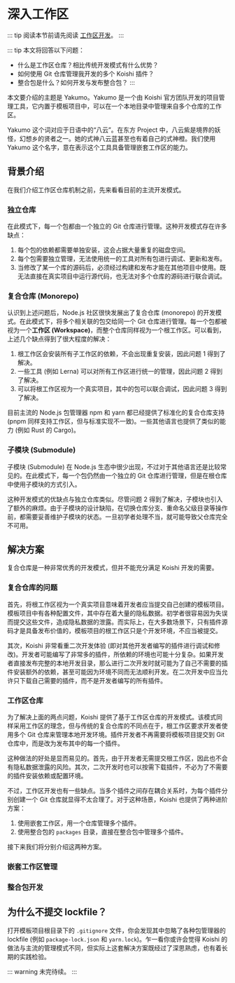 # 深入工作区

::: tip
阅读本节前请先阅读 [工作区开发](../../guide/develop/workspace.md)。
:::

::: tip
本文将回答以下问题：

- 什么是工作区仓库？相比传统开发模式有什么优势？
- 如何使用 Git 仓库管理我开发的多个 Koishi 插件？
- 整合包是什么？如何开发与发布整合包？
:::

本文要介绍的主题是 Yakumo。Yakumo 是一个由 Koishi 官方团队开发的项目管理工具，它内置于模板项目中，可以在一个本地目录中管理来自多个仓库的工作区。

Yakumo 这个词对应于日语中的“八云”。在东方 Project 中，八云紫是境界的妖怪，幻想乡的贤者之一。她的式神八云蓝甚至也有着自己的式神橙。我们使用 Yakumo 这个名字，意在表示这个工具具备管理嵌套工作区的能力。

## 背景介绍

在我们介绍工作区仓库机制之前，先来看看目前的主流开发模式。

### 独立仓库

在此模式下，每一个包都由一个独立的 Git 仓库进行管理。这种开发模式存在许多缺点：

1. 每个包的依赖都需要单独安装，这会占据大量重复的磁盘空间。
2. 每个包需要独立管理，无法使用统一的工具对所有包进行调试、更新和发布。
3. 当修改了某一个库的源码后，必须经过构建和发布才能在其他项目中使用。既无法直接在真实项目中运行源代码，也无法对多个仓库的源码进行联合调试。

### 复合仓库 (Monorepo)

认识到上述问题后，Node.js 社区很快发展出了复合仓库 (monorepo) 的开发模式。在此模式下，将多个相关联的包交给同一个 Git 仓库进行管理。每一个包都被视为一个**工作区 (Workspace)**，而整个仓库同样视为一个根工作区。可以看到，上述几个缺点得到了很大程度的解决：

1. 根工作区会安装所有子工作区的依赖，不会出现重复安装，因此问题 1 得到了解决。
2. 一些工具 (例如 Lerna) 可以对所有工作区进行统一的管理，因此问题 2 得到了解决。
3. 可以将根工作区视为一个真实项目，其中的包可以联合调试，因此问题 3 得到了解决。

目前主流的 Node.js 包管理器 npm 和 yarn 都已经提供了标准化的复合仓库支持 (pnpm 同样支持工作区，但与标准实现不一致)。一些其他语言也提供了类似的能力 (例如 Rust 的 Cargo)。

### 子模块 (Submodule)

子模块 (Submodule) 在 Node.js 生态中很少出现，不过对于其他语言还是比较常见的。在此模式下，每一个包仍然由一个独立的 Git 仓库进行管理，但是在根仓库中使用子模块的方式引入。

这种开发模式的优缺点与独立仓库类似。尽管问题 2 得到了解决，子模块也引入了额外的麻烦。由于子模块的设计缺陷，在切换仓库分支、重命名父级目录等操作前，都需要妥善维护子模块的状态。一旦初学者处理不当，就可能导致父仓库完全不可用。

## 解决方案

复合仓库是一种非常优秀的开发模式，但并不能充分满足 Koishi 开发的需要。

### 复合仓库的问题

首先，将根工作区视为一个真实项目意味着开发者应当提交自己创建的模板项目。模板项目中有各种配置文件，其中存在着大量的隐私数据。初学者很容易因为失误而提交这些文件，造成隐私数据的泄露。而实际上，在大多数场景下，只有插件源码才是具备发布价值的，模板项目的根工作区只是个开发环境，不应当被提交。

其次，Koishi 非常看重二次开发体验 (即对其他开发者编写的插件进行调试和修改)。开发者可能编写了非常多的插件，所依赖的环境也可能十分复杂。如果开发者直接发布完整的本地开发目录，那么进行二次开发时就可能为了自己不需要的插件安装额外的依赖，甚至可能因为环境不同而无法顺利开发。在二次开发中应当允许只下载自己需要的插件，而不是开发者编写的所有插件。

### 工作区仓库

为了解决上面的两点问题，Koishi 提供了基于工作区仓库的开发模式。该模式同样采用工作区的理念，但与传统的复合仓库的不同点在于，根工作区要求开发者使用多个 Git 仓库来管理本地开发环境。插件开发者不再需要将模板项目提交到 Git 仓库中，而是改为发布其中的每一个插件。

这种做法的好处是显而易见的。首先，由于开发者无需提交根工作区，因此也不会有隐私数据泄露的风险。其次，二次开发时也可以按需下载插件，不必为了不需要的插件安装依赖或配置环境。

不过，工作区开发也有一些缺点。当多个插件之间存在耦合关系时，为每个插件分别创建一个 Git 仓库就显得不太合理了。对于这种场景，Koishi 也提供了两种进阶方案：

1. 使用嵌套工作区，用一个仓库管理多个插件。
2. 使用整合包的 `packages` 目录，直接在整合包中管理多个插件。

接下来我们将分别介绍这两种方案。

### 嵌套工作区管理

### 整合包开发

## 为什么不提交 lockfile？

打开模板项目根目录下的 `.gitignore` 文件，你会发现其中忽略了各种包管理器的 lockfile (例如 `package-lock.json` 和 `yarn.lock`)。乍一看你或许会觉得 Koishi 的做法与主流的管理模式不同，但实际上这套解决方案既经过了深思熟虑，也有着长期的实践检验。

::: warning
未完待续。
:::
